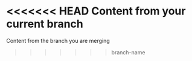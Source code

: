 <<<<<<< HEAD
Content from your current branch
=======
Content from the branch you are merging
>>>>>>> branch-name
